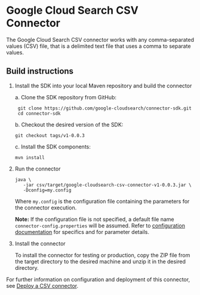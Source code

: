 # Google Cloud Search CSV Connector

The Google Cloud Search CSV connector works with any comma-separated values (CSV) file, that is a
delimited text file that uses a comma to separate values.

## Build instructions

1. Install the SDK into your local Maven repository and build the connector

   a. Clone the SDK repository from GitHub:
      ```
       git clone https://github.com/google-cloudsearch/connector-sdk.git
       cd connector-sdk
      ```

   b. Checkout the desired version of the SDK:
      ```
      git checkout tags/v1-0.0.3
      ```

   c. Install the SDK components:
      ```
      mvn install
      ```

2. Run the connector
   ```
   java \
      -jar csv/target/google-cloudsearch-csv-connector-v1-0.0.3.jar \
      -Dconfig=my.config
   ```

   Where `my.config` is the configuration file containing the parameters for the connector
   execution.

   **Note:** If the configuration file is not specified, a default file name
   `connector-config.properties` will be assumed. Refer to
   [configuration documentation](https://developers.google.com/cloud-search/docs/guides/csv-connector#specify-configuration)
   for specifics and for parameter details.

3. Install the connector

   To install the connector for testing or production, copy the ZIP file from the
   target directory to the desired machine and unzip it in the desired directory.

For further information on configuration and deployment of this connector, see
[Deploy a CSV connector](https://developers.google.com/cloud-search/docs/guides/csv-connector).
